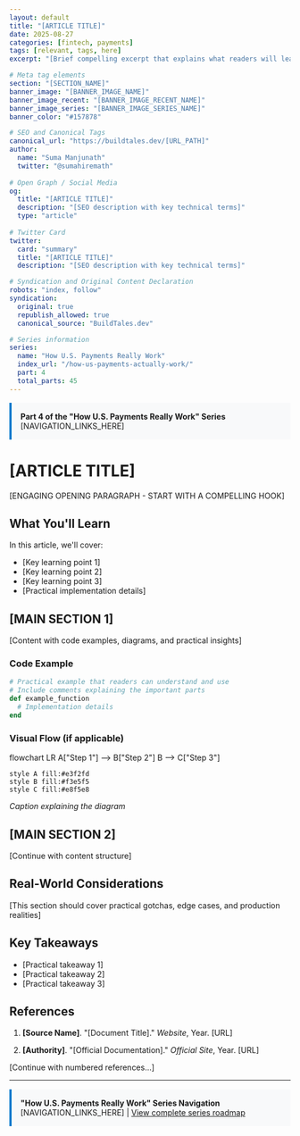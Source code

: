 ```yaml
---
layout: default
title: "[ARTICLE TITLE]"
date: 2025-08-27
categories: [fintech, payments]
tags: [relevant, tags, here]
excerpt: "[Brief compelling excerpt that explains what readers will learn]"

# Meta tag elements
section: "[SECTION_NAME]"
banner_image: "[BANNER_IMAGE_NAME]"
banner_image_recent: "[BANNER_IMAGE_RECENT_NAME]"
banner_image_series: "[BANNER_IMAGE_SERIES_NAME]"
banner_color: "#157878"

# SEO and Canonical Tags
canonical_url: "https://buildtales.dev/[URL_PATH]"
author:
  name: "Suma Manjunath"
  twitter: "@sumahiremath"
  
# Open Graph / Social Media
og:
  title: "[ARTICLE TITLE]"
  description: "[SEO description with key technical terms]"
  type: "article"
  
# Twitter Card
twitter:
  card: "summary"
  title: "[ARTICLE TITLE]"
  description: "[SEO description with key technical terms]"

# Syndication and Original Content Declaration
robots: "index, follow"
syndication:
  original: true
  republish_allowed: true
  canonical_source: "BuildTales.dev"

# Series information
series:
  name: "How U.S. Payments Really Work"
  index_url: "/how-us-payments-actually-work/"
  part: 4
  total_parts: 45
---
```


<!-- Series Navigation -->
<div style="background: #f8f9fa; border-left: 4px solid #007acc; padding: 1rem; margin: 1rem 0;">
  <strong>Part 4 of the "How U.S. Payments Really Work" Series</strong><br>
  [NAVIGATION_LINKS_HERE]
</div>

# [ARTICLE TITLE]

[ENGAGING OPENING PARAGRAPH - START WITH A COMPELLING HOOK]

## What You'll Learn

In this article, we'll cover:
- [Key learning point 1]
- [Key learning point 2]
- [Key learning point 3]
- [Practical implementation details]

## [MAIN SECTION 1]

[Content with code examples, diagrams, and practical insights]

### Code Example

```ruby
# Practical example that readers can understand and use
# Include comments explaining the important parts
def example_function
  # Implementation details
end
```

### Visual Flow (if applicable)

<div class="mermaid">
flowchart LR
    A["Step 1"] --> B["Step 2"]
    B --> C["Step 3"]
    
    style A fill:#e3f2fd
    style B fill:#f3e5f5
    style C fill:#e8f5e8
</div>

*Caption explaining the diagram*

## [MAIN SECTION 2]

[Continue with content structure]

## Real-World Considerations

[This section should cover practical gotchas, edge cases, and production realities]

## Key Takeaways

- [Practical takeaway 1]
- [Practical takeaway 2]
- [Practical takeaway 3]

## References

1. **[Source Name]**. "[Document Title]." *Website*, Year. [URL]

2. **[Authority]**. "[Official Documentation]." *Official Site*, Year. [URL]

[Continue with numbered references...]

---

<!-- Series Navigation -->
<div style="background: #f8f9fa; border-left: 4px solid #007acc; padding: 1rem; margin: 1rem 0;">
  <strong>"How U.S. Payments Really Work" Series Navigation</strong><br>
  [NAVIGATION_LINKS_HERE] | <a href="/series/payments">View complete series roadmap</a>
</div>

